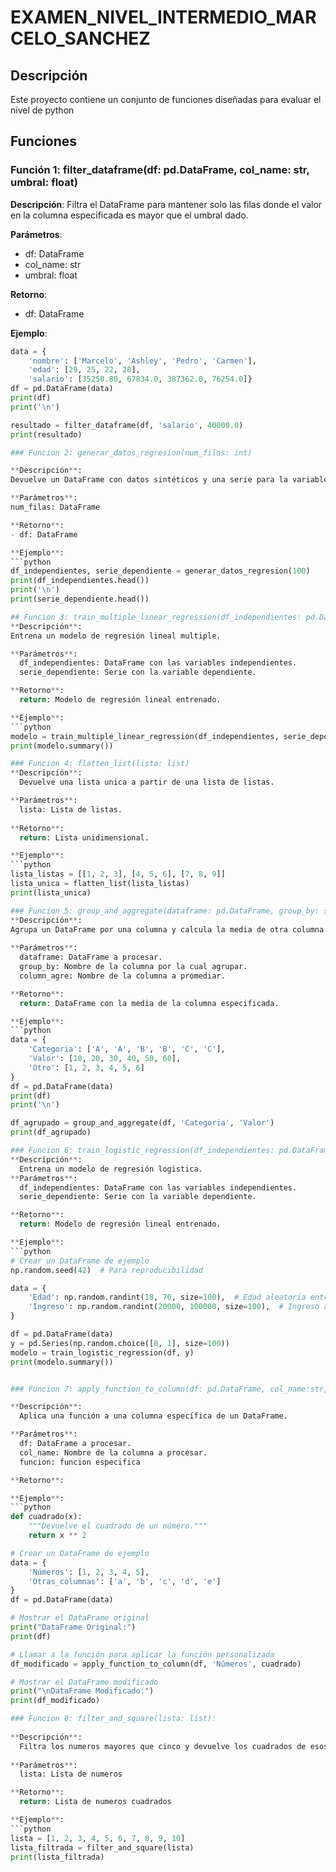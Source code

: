 # EXAMEN_NIVEL_INTERMEDIO_MARCELO_SANCHEZ

## Descripción

Este proyecto contiene un conjunto de funciones diseñadas para evaluar el nivel de python

## Funciones

### Función 1: filter_dataframe(df: pd.DataFrame, col_name: str, umbral: float)

**Descripción**: 
Filtra el DataFrame para mantener solo las filas donde el valor en la columna especificada
    es mayor que el umbral dado.

**Parámetros**:
- df: DataFrame
- col_name: str
- umbral: float

**Retorno**: 
- df: DataFrame

**Ejemplo**:
```python
data = {
    'nombre': ['Marcelo', 'Ashley', 'Pedro', 'Carmen'],
    'edad': [29, 25, 22, 28],
    'salario': [35250.80, 67834.0, 387362.0, 76254.0]}
df = pd.DataFrame(data)
print(df)
print('\n')

resultado = filter_dataframe(df, 'salario', 40000.0)
print(resultado)

### Funcion 2: generar_datos_regresion(num_filas: int)

**Descripción**:
Devuelve un DataFrame con datos sintéticos y una serie para la variable dependiente.

**Parámetros**:
num_filas: DataFrame

**Retorno**:
- df: DataFrame

**Ejemplo**:
```python
df_independientes, serie_dependiente = generar_datos_regresion(100)
print(df_independientes.head())
print('\n')
print(serie_dependiente.head())

## Funcion 3: train_multiple_linear_regression(df_independientes: pd.DataFrame , serie_dependiente: pd.Series)
**Descripción**:
Entrena un modelo de regresión lineal multiple.

**Parámetros**:
  df_independientes: DataFrame con las variables independientes.
  serie_dependiente: Serie con la variable dependiente.

**Retorno**:
  return: Modelo de regresión lineal entrenado.

**Ejemplo**:
```python
modelo = train_multiple_linear_regression(df_independientes, serie_dependiente)
print(modelo.summary())

### Funcion 4: flatten_list(lista: list)
**Descripción**:
  Devuelve una lista unica a partir de una lista de listas.

**Parámetros**:
  lista: Lista de listas.
  
**Retorno**:
  return: Lista unidimensional.

**Ejemplo**:
```python
lista_listas = [[1, 2, 3], [4, 5, 6], [7, 8, 9]]
lista_unica = flatten_list(lista_listas)
print(lista_unica)

### Funcion 5: group_and_aggregate(dataframe: pd.DataFrame, group_by: str, column_agre: str)
**Descripción**:
Agrupa un DataFrame por una columna y calcula la media de otra columna.
  
**Parámetros**:
  dataframe: DataFrame a procesar.
  group_by: Nombre de la columna por la cual agrupar.
  column_agre: Nombre de la columna a promediar.

**Retorno**:
  return: DataFrame con la media de la columna especificada.

**Ejemplo**:
```python
data = {
    'Categoria': ['A', 'A', 'B', 'B', 'C', 'C'],
    'Valor': [10, 20, 30, 40, 50, 60],
    'Otro': [1, 2, 3, 4, 5, 6]
}
df = pd.DataFrame(data)
print(df)
print('\n')

df_agrupado = group_and_aggregate(df, 'Categoria', 'Valor')
print(df_agrupado)

### Funcion 6: train_logistic_regression(df_independientes: pd.DataFrame , serie_dependiente: pd.Series)
**Descripción**:
  Entrena un modelo de regresión logistica.
**Parámetros**:
  df_independientes: DataFrame con las variables independientes.
  serie_dependiente: Serie con la variable dependiente.

**Retorno**:
  return: Modelo de regresión lineal entrenado.

**Ejemplo**:
```python
# Crear un DataFrame de ejemplo
np.random.seed(42)  # Para reproducibilidad

data = {
    'Edad': np.random.randint(18, 70, size=100),  # Edad aleatoria entre 18 y 70
    'Ingreso': np.random.randint(20000, 100000, size=100),  # Ingreso aleatorio
}

df = pd.DataFrame(data)
y = pd.Series(np.random.choice([0, 1], size=100))
modelo = train_logistic_regression(df, y)
print(modelo.summary())


### Funcion 7: apply_function_to_column(df: pd.DataFrame, col_name:str, funcion):

**Descripción**:
  Aplica una función a una columna específica de un DataFrame.

**Parámetros**:
  df: DataFrame a procesar.
  col_name: Nombre de la columna a procesar.
  funcion: funcion especifica

**Retorno**:

**Ejemplo**:
```python
def cuadrado(x):
    """Devuelve el cuadrado de un número."""
    return x ** 2

# Crear un DataFrame de ejemplo
data = {
    'Números': [1, 2, 3, 4, 5],
    'Otras_columnas': ['a', 'b', 'c', 'd', 'e']
}
df = pd.DataFrame(data)

# Mostrar el DataFrame original
print("DataFrame Original:")
print(df)

# Llamar a la función para aplicar la función personalizada
df_modificado = apply_function_to_column(df, 'Números', cuadrado)

# Mostrar el DataFrame modificado
print("\nDataFrame Modificado:")
print(df_modificado)

### Funcion 8: filter_and_square(lista: list):
   
**Descripción**:
  Filtra los numeros mayores que cinco y devuelve los cuadrados de esos numeros
  
**Parámetros**:
  lista: Lista de numeros

**Retorno**:
  return: Lista de numeros cuadrados

**Ejemplo**:
```python
lista = [1, 2, 3, 4, 5, 6, 7, 8, 9, 10]
lista_filtrada = filter_and_square(lista)
print(lista_filtrada)

